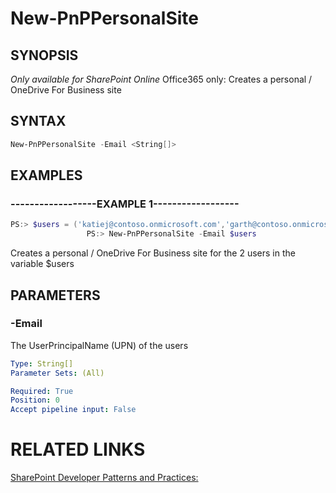 # New-PnPPersonalSite

## SYNOPSIS
*Only available for SharePoint Online*
Office365 only: Creates a personal / OneDrive For Business site

## SYNTAX 

```powershell
New-PnPPersonalSite -Email <String[]>
```


## EXAMPLES

### ------------------EXAMPLE 1------------------
```powershell
PS:> $users = ('katiej@contoso.onmicrosoft.com','garth@contoso.onmicrosoft.com')
                 PS:> New-PnPPersonalSite -Email $users
```

Creates a personal / OneDrive For Business site for the 2 users in the variable $users

## PARAMETERS

### -Email
The UserPrincipalName (UPN) of the users

```yaml
Type: String[]
Parameter Sets: (All)

Required: True
Position: 0
Accept pipeline input: False
```

# RELATED LINKS

[SharePoint Developer Patterns and Practices:](http://aka.ms/sppnp)